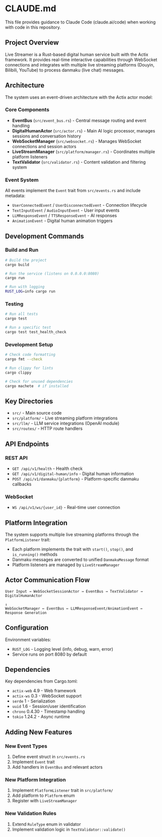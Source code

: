 # CLAUDE.md

This file provides guidance to Claude Code (claude.ai/code) when working with code in this repository.

## Project Overview

Live Streamer is a Rust-based digital human service built with the Actix framework. It provides real-time interactive capabilities through WebSocket connections and integrates with multiple live streaming platforms (Douyin, Bilibili, YouTube) to process danmaku (live chat) messages.

## Architecture

The system uses an event-driven architecture with the Actix actor model:

### Core Components

- **EventBus** (`src/event_bus.rs`) - Central message routing and event handling
- **DigitalHumanActor** (`src/actor.rs`) - Main AI logic processor, manages sessions and conversation history
- **WebSocketManager** (`src/websocket.rs`) - Manages WebSocket connections and session actors
- **LiveStreamManager** (`src/platform/manager.rs`) - Coordinates multiple platform listeners
- **TextValidator** (`src/validator.rs`) - Content validation and filtering system

### Event System

All events implement the `Event` trait from `src/events.rs` and include metadata:
- `UserConnectedEvent` / `UserDisconnectedEvent` - Connection lifecycle
- `TextInputEvent` / `AudioInputEvent` - User input events  
- `LLMResponseEvent` / `TTSResponseEvent` - AI responses
- `AnimationEvent` - Digital human animation triggers

## Development Commands

### Build and Run
```bash
# Build the project
cargo build

# Run the service (listens on 0.0.0.0:8080)
cargo run

# Run with logging
RUST_LOG=info cargo run
```

### Testing
```bash
# Run all tests
cargo test

# Run a specific test
cargo test test_health_check
```

### Development Setup
```bash
# Check code formatting
cargo fmt --check

# Run clippy for lints
cargo clippy

# Check for unused dependencies
cargo machete  # if installed
```

## Key Directories

- `src/` - Main source code
- `src/platform/` - Live streaming platform integrations
- `src/llm/` - LLM service integrations (OpenAI module)
- `src/routes/` - HTTP route handlers

## API Endpoints

### REST API
- `GET /api/v1/health` - Health check
- `GET /api/v1/digital-human/info` - Digital human information
- `POST /api/v1/danmaku/{platform}` - Platform-specific danmaku callbacks

### WebSocket
- `WS /api/v1/ws/{user_id}` - Real-time user connection

## Platform Integration

The system supports multiple live streaming platforms through the `PlatformListener` trait:
- Each platform implements the trait with `start()`, `stop()`, and `is_running()` methods
- Danmaku messages are converted to unified `DanmakuMessage` format
- Platform listeners are managed by `LiveStreamManager`

## Actor Communication Flow

```
User Input → WebSocketSessionActor → EventBus → TextValidator → DigitalHumanActor
                                                                        ↓
WebSocketManager ← EventBus ← LLMResponseEvent/AnimationEvent ← Response Generation
```

## Configuration

Environment variables:
- `RUST_LOG` - Logging level (info, debug, warn, error)
- Service runs on port 8080 by default

## Dependencies

Key dependencies from Cargo.toml:
- `actix-web` 4.9 - Web framework
- `actix-ws` 0.3 - WebSocket support
- `serde` 1 - Serialization
- `uuid` 1.6 - Session/user identification
- `chrono` 0.4.30 - Timestamp handling
- `tokio` 1.24.2 - Async runtime

## Adding New Features

### New Event Types
1. Define event struct in `src/events.rs`
2. Implement `Event` trait
3. Add handlers in `EventBus` and relevant actors

### New Platform Integration
1. Implement `PlatformListener` trait in `src/platform/`
2. Add platform to `Platform` enum
3. Register with `LiveStreamManager`

### New Validation Rules
1. Extend `RuleType` enum in validator
2. Implement validation logic in `TextValidator::validate()`